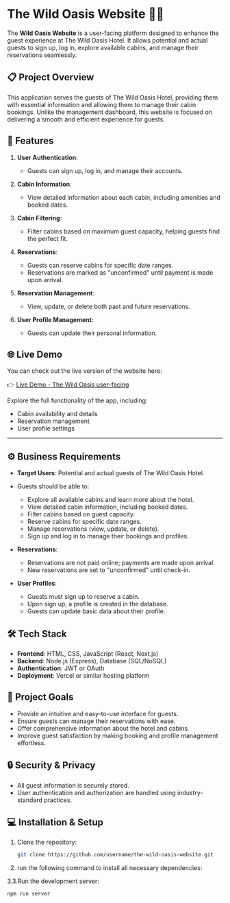 # The Wild Oasis Website 🌴🏨

The **Wild Oasis Website** is a user-facing platform designed to enhance the guest experience at The Wild Oasis Hotel. It allows potential and actual guests to sign up, log in, explore available cabins, and manage their reservations seamlessly.

## 📋 Project Overview

This application serves the guests of The Wild Oasis Hotel, providing them with essential information and allowing them to manage their cabin bookings. Unlike the management dashboard, this website is focused on delivering a smooth and efficient experience for guests.

## 🚀 Features

1. **User Authentication**: 
   - Guests can sign up, log in, and manage their accounts.

2. **Cabin Information**:
   - View detailed information about each cabin, including amenities and booked dates.

3. **Cabin Filtering**:
   - Filter cabins based on maximum guest capacity, helping guests find the perfect fit.

4. **Reservations**:
   - Guests can reserve cabins for specific date ranges. 
   - Reservations are marked as "unconfirmed" until payment is made upon arrival.
   
5. **Reservation Management**:
   - View, update, or delete both past and future reservations.

6. **User Profile Management**:
   - Guests can update their personal information.
  
## 🌐 Live Demo

You can check out the live version of the website here:

👉 [Live Demo - The Wild Oasis user-facing](https://the-wild-oasis-website.vercel.app)

Explore the full functionality of the app, including:
- Cabin availability and details
- Reservation management
- User profile settings

---

## ⚙️ Business Requirements

- **Target Users**: Potential and actual guests of The Wild Oasis Hotel.
- Guests should be able to:
  - Explore all available cabins and learn more about the hotel.
  - View detailed cabin information, including booked dates.
  - Filter cabins based on guest capacity.
  - Reserve cabins for specific date ranges.
  - Manage reservations (view, update, or delete).
  - Sign up and log in to manage their bookings and profiles.

- **Reservations**:
  - Reservations are not paid online; payments are made upon arrival.
  - New reservations are set to "unconfirmed" until check-in.
  
- **User Profiles**:
  - Guests must sign up to reserve a cabin.
  - Upon sign up, a profile is created in the database.
  - Guests can update basic data about their profile.

## 🛠️ Tech Stack

- **Frontend**: HTML, CSS, JavaScript (React, Next.js)
- **Backend**: Node.js (Express), Database (SQL/NoSQL)
- **Authentication**: JWT or OAuth
- **Deployment**: Vercel or similar hosting platform

## 🎯 Project Goals

- Provide an intuitive and easy-to-use interface for guests.
- Ensure guests can manage their reservations with ease.
- Offer comprehensive information about the hotel and cabins.
- Improve guest satisfaction by making booking and profile management effortless.

## 🔒 Security & Privacy

- All guest information is securely stored.
- User authentication and authorization are handled using industry-standard practices.

## 💻 Installation & Setup


1. Clone the repository:
   ```bash
   git clone https://github.com/username/the-wild-oasis-website.git

2. run the following command to install all necessary dependencies:


3.3.Run the development server:
   ```bash
   npm run server

